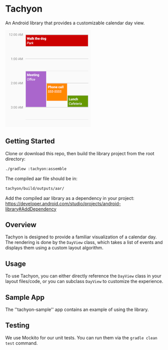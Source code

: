 Tachyon
========

An Android library that provides a customizable calendar day view.

![Alt text](screenshot.png "Tachyon Sample")

Getting Started
---------------

Clone or download this repo, then build the library project from the root directory:
```bash
./gradlew :tachyon:assemble
```

The compiled aar file should be in:
```bash
tachyon/build/outputs/aar/
```

Add the compiled aar library as a dependency in your project:\
https://developer.android.com/studio/projects/android-library#AddDependency

Overview
--------

Tachyon is designed to provide a familiar visualization of a calendar day. The rendering is done by the `DayView` class, which takes a list of events and displays them using a custom layout algorithm.

Usage
-----

To use Tachyon, you can either directly reference the `DayView` class in your layout files/code, or you can subclass `DayView` to customize the experience.

Sample App
----------

The ''tachyon-sample'' app contains an example of using the library.

Testing
-------

We use Mockito for our unit tests. You can run them via the `gradle clean test` command.
